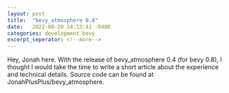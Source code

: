 ```yaml
---
layout: post
title:  "bevy_atmosphere 0.4"
date:   2022-08-20 14:13:41 -0400
categories: development bevy
excerpt_seperator: <!--more-->
---
```

Hey, Jonah here. With the release of bevy_atmosphere 0.4 (for bevy 0.8), I thought I would take the time to write a short article about the experience and technical details. Source code can be found at JonahPlusPlus/bevy_atmosphere.

<!--more-->

